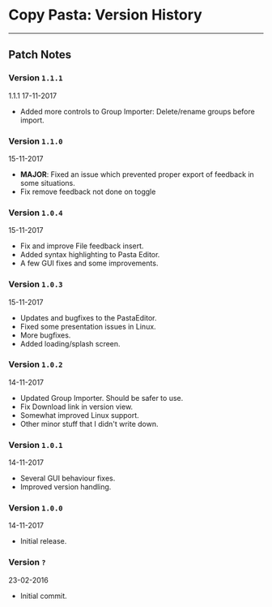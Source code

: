 # Copy Pasta: Version History
___

## Patch Notes

### Version `1.1.1`
1.1.1
17-11-2017
* Added more controls to Group Importer: Delete/rename groups before import.

### Version `1.1.0`
15-11-2017
* **MAJOR**: Fixed an issue which prevented proper export
of feedback in some situations.
* Fix remove feedback not done on toggle


### Version `1.0.4`
15-11-2017
* Fix and improve File feedback insert.
* Added syntax highlighting to Pasta Editor.
* A few GUI fixes and some improvements.

### Version `1.0.3`
15-11-2017
* Updates and bugfixes to the PastaEditor.
* Fixed some presentation issues in Linux.
* More bugfixes.
* Added loading/splash screen.

### Version `1.0.2`
14-11-2017
* Updated Group Importer. Should be safer to use.
* Fix Download link in version view.
* Somewhat improved Linux support.
* Other minor stuff that I didn't write down.

### Version `1.0.1`
14-11-2017
* Several GUI behaviour fixes.
* Improved version handling.

### Version `1.0.0`
14-11-2017
* Initial release.

### Version `?`
23-02-2016
* Initial commit.
